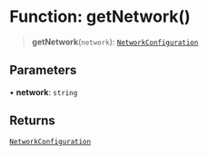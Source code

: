 # Function: getNetwork()

> **getNetwork**(`network`): [`NetworkConfiguration`](../interfaces/NetworkConfiguration.md)

## Parameters

• **network**: `string`

## Returns

[`NetworkConfiguration`](../interfaces/NetworkConfiguration.md)
